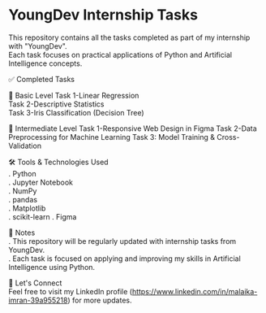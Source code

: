 # YoungDev Internship Tasks

This repository contains all the tasks completed as part of my internship with "YoungDev".  
Each task focuses on practical applications of Python and Artificial Intelligence concepts.

✅ Completed Tasks

🔹 Basic Level
  Task 1-Linear Regression             
  Task 2-Descriptive Statistics               
  Task 3-Iris Classification (Decision Tree)
  
🔸 Intermediate Level
  Task 1-Responsive Web Design in Figma
  Task 2-Data Preprocessing for Machine Learning
  Task 3: Model Training & Cross-Validation
  
 
🛠️ Tools & Technologies Used  
. Python  
. Jupyter Notebook  
. NumPy  
. pandas  
. Matplotlib  
. scikit-learn 
. Figma


📌 Notes  
. This repository will be regularly updated with internship tasks from YoungDev.  
. Each task is focused on applying and improving my skills in Artificial Intelligence using Python.

🔗 Let's Connect  
Feel free to visit my LinkedIn profile (https://www.linkedin.com/in/malaika-imran-39a955218) for more updates.
 
